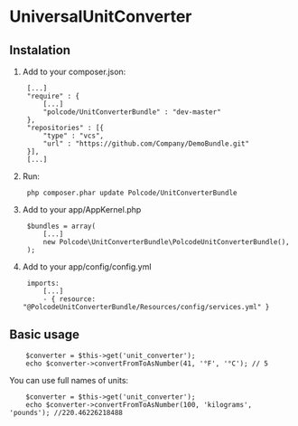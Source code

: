 UniversalUnitConverter
======================

Instalation
-----------

1. Add to your composer.json:
        
        [...]
        "require" : {
            [...]
            "polcode/UnitConverterBundle" : "dev-master"
        },
        "repositories" : [{
            "type" : "vcs",
            "url" : "https://github.com/Company/DemoBundle.git"
        }],
        [...]

2. Run:
        
        php composer.phar update Polcode/UnitConverterBundle

3. Add to your app/AppKernel.php

        $bundles = array(
            [...]
            new Polcode\UnitConverterBundle\PolcodeUnitConverterBundle(),
        );

4. Add to your app/config/config.yml

        imports:
            [...]
            - { resource: "@PolcodeUnitConverterBundle/Resources/config/services.yml" }

Basic usage
-----------

        $converter = $this->get('unit_converter');
        echo $converter->convertFromToAsNumber(41, '°F', '°C'); // 5

You can use full names of units:

        $converter = $this->get('unit_converter');
        echo $converter->convertFromToAsNumber(100, 'kilograms', 'pounds'); //220.46226218488

